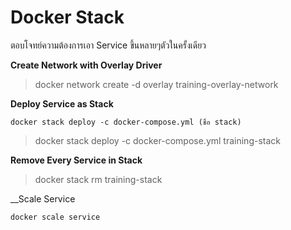 # Docker Stack

ตอบโจทย์ความต้องการเอา Service ขึ้นหลายๆตัวในครั้งเดียว

__Create Network with Overlay Driver__

> docker network create -d overlay training-overlay-network

__Deploy Service as Stack__

```
docker stack deploy -c docker-compose.yml (ชื่อ stack)
```

> docker stack deploy -c docker-compose.yml training-stack

__Remove Every Service in Stack__

> docker stack rm training-stack

__Scale Service

```
docker scale service
```